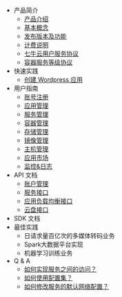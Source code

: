 * 产品简介
  * [产品介绍](introduction/product-introduction.md)
  * [基本概念](introduction/basic-concepts.md)
  * [发布版本及功能](introduction/changelog.md)
  * [计费说明](introduction/prices.md)
  * [七牛云用户服务协议](introduction/conditions-of-use.md)
  * [容器服务等级协议](introduction/kirk-sla.md)
* 快速实践
  * [创建 Wordpress 应用](quick-start/create-wordpress-app.md)
* 用户指南
  * [账号注册](user-guide/registry.md)
  * [应用管理](user-guide/app.md)
  * [服务管理](user-guide/service.md)
  * [容器管理](user-guide/container.md)
  * [存储管理](user-guide/storage.md)
  * [镜像管理](user-guide/image.md)
  * [主机管理](user-guide/node.md)
  * [应用市场](user-guide/app-store.md)
  * [监控&日志](user-guide/log-and-monitor.md)
* API 文档
  * [账户管理](api-doc/account.md)
  * [服务接口](api-doc/service.md)
  * [应用负载均衡接口](api-doc/alb.md)
  * [云盘接口](api-doc/volume.md)
* SDK 文档
* 最佳实践
  * 日请求量百亿次的多媒体转码业务
  * Spark大数据平台实现
  * 机器学习训练业务
* Q & A
  * [如何实现服务之间的访问？](q-and-a/access-between-services.md)
  * [如何使用配置集？](q-and-a/)
  * [如何修改服务的默认网络配置？](q-and-a/)
